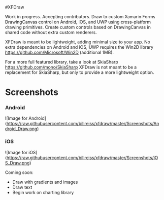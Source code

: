 #XFDraw

Work in progress. Accepting contributors. Draw to custom Xamarin Forms DrawingCanvas control on Android, iOS, and UWP using cross-platform drawing primitives. Create custom controls based on DrawingCanvas in shared code without extra custom renderers.

XFDraw is meant to be lightweight, adding minimal size to your app. No extra dependencies on Android and iOS, UWP requires the Win2D library https://github.com/Microsoft/Win2D (additional 1MB).

For a more full featured library, take a look at SkiaSharp https://github.com/mono/SkiaSharp XFDraw is not meant to be a replacement for SkiaSharp, but only to provide a more lightweight option.

# Screenshots

### Android

![Image for Android]
(https://raw.githubusercontent.com/billreiss/xfdraw/master/Screenshots/Android_Draw.png)

### iOS

![Image for iOS]
(https://raw.githubusercontent.com/billreiss/xfdraw/master/Screenshots/iOS_Draw.png)

Coming soon:
- Draw with gradients and images
- Draw text
- Begin work on charting library
